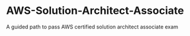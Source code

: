 # AWS-Solution-Architect-Associate
A guided path to pass AWS certified solution architect associate exam
